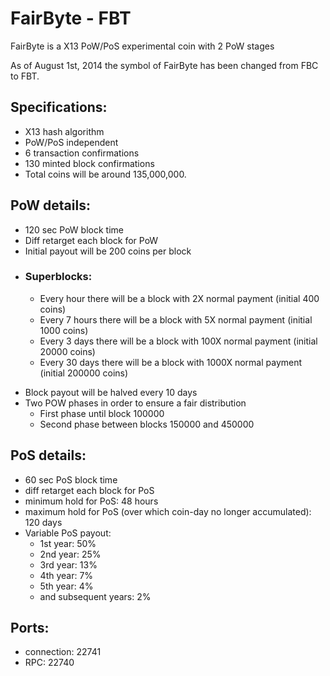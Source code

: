 # FairByte - FBT #

FairByte is a X13 PoW/PoS experimental coin with 2 PoW stages

As of August 1st, 2014 the symbol of FairByte has been changed from FBC to FBT.

## Specifications: ##
*  X13 hash algorithm
*  PoW/PoS independent
*  6 transaction confirmations 
*  130 minted block confirmations
*  Total coins will be around 135,000,000.


## PoW details: ##
*  120 sec PoW block time
*  Diff retarget each block for PoW
*  Initial payout will be 200 coins per block

+ ### Superblocks: ###
	*  Every hour there will be a block with 2X normal payment (initial 400 coins)
    *  Every 7 hours there will be a block with 5X normal payment (initial 1000 coins)
    *  Every 3 days there will be a block with 100X normal payment (initial 20000 coins)
    -  Every 30 days there will be a block with 1000X normal payment (initial 200000 coins)

*  Block payout will be halved every 10 days
*  Two POW phases in order to ensure a fair distribution
	* First phase until block 100000
	* Second phase between blocks 150000 and 450000

## PoS details: ##
*  60 sec PoS block time
*  diff retarget each block for PoS
*  minimum hold for PoS: 48 hours
*  maximum hold for PoS (over which coin-day no longer accumulated): 120 days
*  Variable PoS payout:
    *  1st year:  50%
    *  2nd year: 25%
    *  3rd year: 13%
    *  4th year: 7%
    *  5th year: 4%
    *  and subsequent years: 2%

## Ports: ##
* connection:	22741
* RPC:		22740